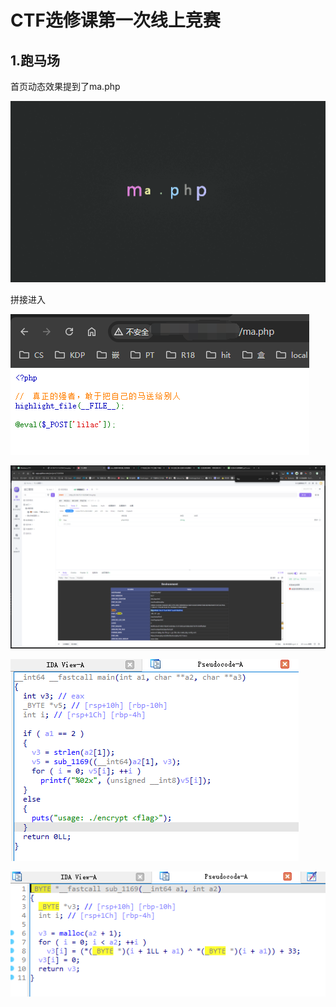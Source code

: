 
# CTF选修课第一次线上竞赛

## 1.跑马场

首页动态效果提到了ma.php

![alt text](assets/WriteUp/image-3.png)

拼接进入

![alt text](assets/WriteUp/image-4.png)

![alt text](assets/writeup/image.png)


![alt text](assets/writeup/image-1.png)

![alt text](assets/writeup/image-2.png)